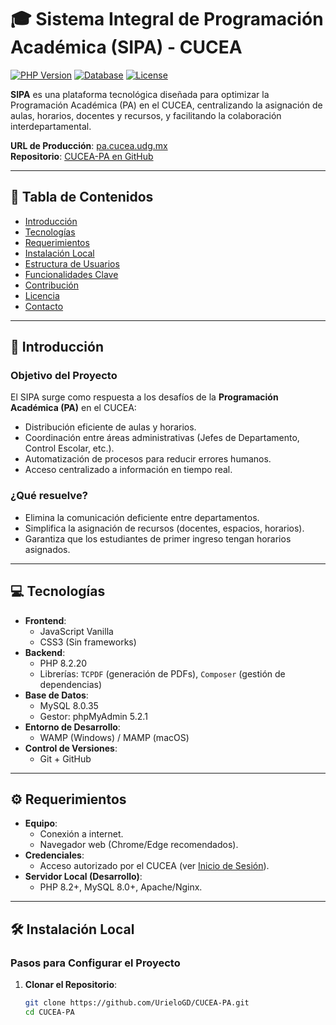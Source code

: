 # 🎓 Sistema Integral de Programación Académica (SIPA) - CUCEA

[![PHP Version](https://img.shields.io/badge/PHP-8.2.20-blue)](https://www.php.net/)
[![Database](https://img.shields.io/badge/MySQL-8.0.35-orange)](https://dev.mysql.com/)
[![License](https://img.shields.io/badge/Licencia-MIT-green)](LICENSE)

**SIPA** es una plataforma tecnológica diseñada para optimizar la Programación Académica (PA) en el CUCEA, centralizando la asignación de aulas, horarios, docentes y recursos, y facilitando la colaboración interdepartamental.

**URL de Producción**: [pa.cucea.udg.mx](http://pa.cucea.udg.mx)  
**Repositorio**: [CUCEA-PA en GitHub](https://github.com/UrieloGD/CUCEA-PA)

---

## 📜 Tabla de Contenidos
- [Introducción](#-introducción)
- [Tecnologías](#-tecnologías)
- [Requerimientos](#-requerimientos)
- [Instalación Local](#-instalación-local)
- [Estructura de Usuarios](#-estructura-de-usuarios)
- [Funcionalidades Clave](#-funcionalidades-clave)
- [Contribución](#-contribución)
- [Licencia](#-licencia)
- [Contacto](#-contacto)

---

## 🌟 Introducción
### Objetivo del Proyecto
El SIPA surge como respuesta a los desafíos de la **Programación Académica (PA)** en el CUCEA:
- Distribución eficiente de aulas y horarios.
- Coordinación entre áreas administrativas (Jefes de Departamento, Control Escolar, etc.).
- Automatización de procesos para reducir errores humanos.
- Acceso centralizado a información en tiempo real.

### ¿Qué resuelve?
- Elimina la comunicación deficiente entre departamentos.
- Simplifica la asignación de recursos (docentes, espacios, horarios).
- Garantiza que los estudiantes de primer ingreso tengan horarios asignados.

---

## 💻 Tecnologías
- **Frontend**: 
  - JavaScript Vanilla
  - CSS3 (Sin frameworks)
- **Backend**: 
  - PHP 8.2.20
  - Librerías: `TCPDF` (generación de PDFs), `Composer` (gestión de dependencias)
- **Base de Datos**: 
  - MySQL 8.0.35
  - Gestor: phpMyAdmin 5.2.1
- **Entorno de Desarrollo**: 
  - WAMP (Windows) / MAMP (macOS)
- **Control de Versiones**: 
  - Git + GitHub

---

## ⚙️ Requerimientos
- **Equipo**: 
  - Conexión a internet.
  - Navegador web (Chrome/Edge recomendados).
- **Credenciales**: 
  - Acceso autorizado por el CUCEA (ver [Inicio de Sesión](#-uso)).
- **Servidor Local (Desarrollo)**: 
  - PHP 8.2+, MySQL 8.0+, Apache/Nginx.

---

## 🛠️ Instalación Local
### Pasos para Configurar el Proyecto
1. **Clonar el Repositorio**:
   ```bash
   git clone https://github.com/UrieloGD/CUCEA-PA.git
   cd CUCEA-PA
